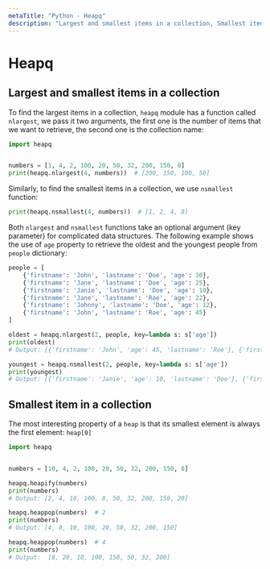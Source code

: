 ```yaml
---
metaTitle: "Python - Heapq"
description: "Largest and smallest items in a collection, Smallest item in a collection"
---
```


# Heapq



## Largest and smallest items in a collection


To find the largest items in a collection, `heapq` module has a function called `nlargest`, we pass it two arguments, the first one is the number of items that we want to retrieve, the second one is the collection name:

```py
import heapq


numbers = [1, 4, 2, 100, 20, 50, 32, 200, 150, 8]
print(heapq.nlargest(4, numbers))  # [200, 150, 100, 50]

```

Similarly, to find the smallest items in a collection, we use `nsmallest` function:

```py
print(heapq.nsmallest(4, numbers))  # [1, 2, 4, 8]

```

Both `nlargest` and `nsmallest` functions take an optional argument (key parameter) for complicated data structures. The following example shows the use of `age` property to retrieve the oldest and the youngest people from `people` dictionary:

```py
people = [
    {'firstname': 'John', 'lastname': 'Doe', 'age': 30},
    {'firstname': 'Jane', 'lastname': 'Doe', 'age': 25},
    {'firstname': 'Janie', 'lastname': 'Doe', 'age': 10},
    {'firstname': 'Jane', 'lastname': 'Roe', 'age': 22},
    {'firstname': 'Johnny', 'lastname': 'Doe', 'age': 12},
    {'firstname': 'John', 'lastname': 'Roe', 'age': 45}
]

oldest = heapq.nlargest(2, people, key=lambda s: s['age'])
print(oldest)
# Output: [{'firstname': 'John', 'age': 45, 'lastname': 'Roe'}, {'firstname': 'John', 'age': 30, 'lastname': 'Doe'}]

youngest = heapq.nsmallest(2, people, key=lambda s: s['age'])
print(youngest)
# Output: [{'firstname': 'Janie', 'age': 10, 'lastname': 'Doe'}, {'firstname': 'Johnny', 'age': 12, 'lastname': 'Doe'}]

```



## Smallest item in a collection


The most interesting property of a `heap` is that its smallest element is always the first element: `heap[0]`

```py
import heapq


numbers = [10, 4, 2, 100, 20, 50, 32, 200, 150, 8]

heapq.heapify(numbers)
print(numbers)
# Output: [2, 4, 10, 100, 8, 50, 32, 200, 150, 20]

heapq.heappop(numbers)  # 2
print(numbers)
# Output: [4, 8, 10, 100, 20, 50, 32, 200, 150]

heapq.heappop(numbers)  # 4
print(numbers)
# Output:  [8, 20, 10, 100, 150, 50, 32, 200]

```

